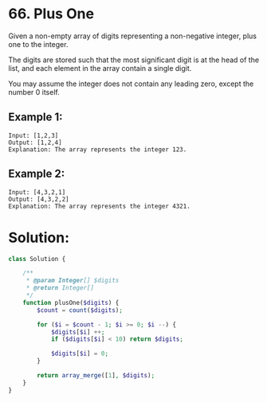 # 66. Plus One
Given a non-empty array of digits representing a non-negative integer, plus one to the integer.

The digits are stored such that the most significant digit is at the head of the list, and each element in the array contain a single digit.

You may assume the integer does not contain any leading zero, except the number 0 itself.
## Example 1:
~~~
Input: [1,2,3]
Output: [1,2,4]
Explanation: The array represents the integer 123.
~~~
## Example 2:
~~~
Input: [4,3,2,1]
Output: [4,3,2,2]
Explanation: The array represents the integer 4321.
~~~
# Solution:
~~~PHP
class Solution {

    /**
     * @param Integer[] $digits
     * @return Integer[]
     */
    function plusOne($digits) {
        $count = count($digits);

        for ($i = $count - 1; $i >= 0; $i --) {
            $digits[$i] ++;
            if ($digits[$i] < 10) return $digits;

            $digits[$i] = 0;
        }

        return array_merge([1], $digits);
    }
}
~~~